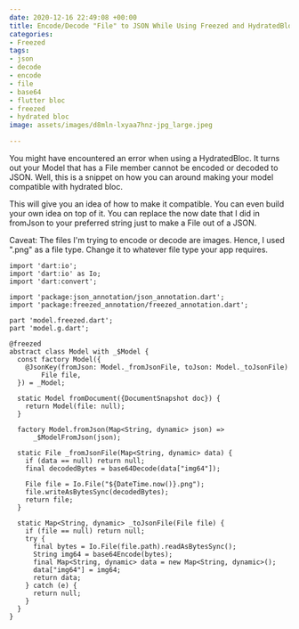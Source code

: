 ```yaml
---
date: 2020-12-16 22:49:08 +00:00
title: Encode/Decode "File" to JSON While Using Freezed and HydratedBloc
categories:
- Freezed
tags:
- json
- decode
- encode
- file
- base64
- flutter bloc
- freezed
- hydrated bloc
image: assets/images/d8mln-lxyaa7hnz-jpg_large.jpeg

---
```

You might have encountered an error when using a HydratedBloc. It turns out your Model that has a File member cannot be encoded or decoded to JSON. Well, this is a snippet on how you can around making your model compatible with hydrated bloc. 

This will give you an idea of how to make it compatible. You can even build your own idea on top of it. You can replace the now date that I did in fromJson to your preferred string just to make a File out of a JSON.

Caveat: The files I'm trying to encode or decode are images. Hence, I used ".png" as a file type. Change it to whatever file type your app requires. 

    import 'dart:io';
    import 'dart:io' as Io;
    import 'dart:convert';
    
    import 'package:json_annotation/json_annotation.dart';
    import 'package:freezed_annotation/freezed_annotation.dart';
    
    part 'model.freezed.dart';
    part 'model.g.dart';
    
    @freezed
    abstract class Model with _$Model {
      const factory Model({
        @JsonKey(fromJson: Model._fromJsonFile, toJson: Model._toJsonFile)
            File file,
      }) = _Model;
    
      static Model fromDocument({DocumentSnapshot doc}) {
        return Model(file: null);
      }
    
      factory Model.fromJson(Map<String, dynamic> json) =>
          _$ModelFromJson(json);
    
      static File _fromJsonFile(Map<String, dynamic> data) {
        if (data == null) return null;
        final decodedBytes = base64Decode(data["img64"]);
    
        File file = Io.File("${DateTime.now()}.png");
        file.writeAsBytesSync(decodedBytes);
        return file;
      }
    
      static Map<String, dynamic> _toJsonFile(File file) {
        if (file == null) return null;
        try {
          final bytes = Io.File(file.path).readAsBytesSync();
          String img64 = base64Encode(bytes);
          final Map<String, dynamic> data = new Map<String, dynamic>();
          data["img64"] = img64;
          return data;
        } catch (e) {
          return null;
        }
      }
    }